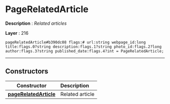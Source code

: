 # PageRelatedArticle

**Description** : *Related articles*

**Layer** : 216

```tl
pageRelatedArticle#b390dc08 flags:# url:string webpage_id:long title:flags.0?string description:flags.1?string photo_id:flags.2?long author:flags.3?string published_date:flags.4?int = PageRelatedArticle;
```

---

## Constructors

| Constructor | Description |
| :---: | :--- |
| [**pageRelatedArticle**](constructor/pageRelatedArticle) | Related article |